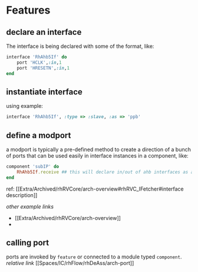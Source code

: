 # Features
## declare an interface
The interface is being declared with some of the format, like:
```ruby
interface 'RhAhb5If' do
	port 'HCLK',:in,1
	port 'HRESETN',:in,1
end
```

## instantiate interface
using example:
```ruby
interface 'RhAhb5If', :type => :slave, :as => 'ppb'
```

## define a modport
a modport is typically a pre-defined method to create a direction of a bunch of ports that can be used easily in interface instances in a component, like:
```ruby
component 'subIP' do
	RhAhb5If.receive ## this will declare in/out of ahb interfaces as a slave
end
```
ref: [[Extra/Archived/rhRVCore/arch-overview#rhRVC_IFetcher#interface description]]

*other example links*
- [[Extra/Archived/rhRVCore/arch-overview]]
- 
## calling port
ports are invoked by `feature` or connected to a module typed `component`.
*relative link*
[[Spaces/IC/rhFlow/rhDeAss/arch-port]]
